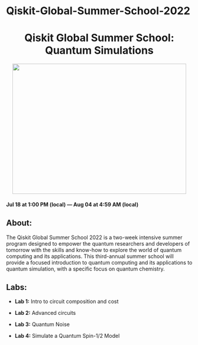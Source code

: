 # Qiskit-Global-Summer-School-2022
<p align="center">
</p>
<h1 align="center">Qiskit Global Summer School: Quantum Simulations</h1>
<p align="center">
  <img src="https://qiskit.org/images/events/summer-school/summer-school-logo.png" height="352" width="470" />
</p>


#### Jul 18 at 1:00 PM (local) — Aug 04 at 4:59 AM (local)

## About:


The Qiskit Global Summer School 2022 is a two-week intensive summer program designed to empower the quantum researchers and developers of tomorrow with the skills and know-how to explore the world of quantum computing and its applications. This third-annual summer school will provide a focused introduction to quantum computing and its applications to quantum simulation, with a specific focus on quantum chemistry.


## Labs:

- **Lab 1:** Intro to circuit composition and cost

- **Lab 2:** Advanced circuits

- **Lab 3:** Quantum Noise

- **Lab 4:** Simulate a Quantum Spin-1/2 Model


